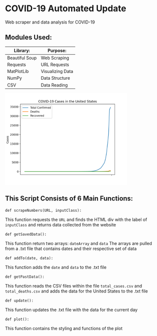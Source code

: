 # COVID-19 Automated Update
Web scraper and data analysis for COVID-19 

## Modules Used:

Library:      | Purpose:
------------- | -------------
Beautiful Soup  | Web Scraping
Requests  | URL Requests
MatPlotLib | Visualizing Data
NumPy | Data Structure
CSV | Data Reading

<img src = "Graph.png" width=400 style="float: left: 10px;"/>

## This Script Consists of 6 Main Functions:
```Python3
def scrapeNumbers(URL, inputClass):
```
This function requests the `URL` and finds the HTML div with the label of `inputClass` and returns data collected from the website
```Python3
def getSavedData():
 ```
 This function return two arrays: `dateArray` and `data`
 The arrays are pulled from a .txt file that contains dates and their respective set of data
```Python3
def addTo(date, data):
 ```
 This function adds the `date` and `data` to the .txt file
 ```Python3
 def getPastData():
 ```
 This function reads the CSV files within the file `total_cases.csv` and `total_deaths.csv` and adds the data for the United States to the .txt file
 ```Python3
 def update():
 ```
 This function updates the .txt file with the data for the current day
 ```Python3
 def plot():
 ```
 This function contains the styling and functions of the plot 

